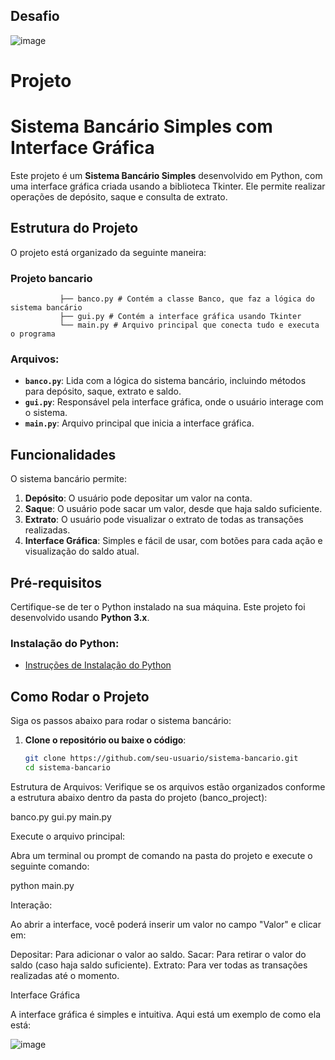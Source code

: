 ## Desafio

![image](https://github.com/user-attachments/assets/bce4216b-602c-4378-8cdf-50084885f234)

# Projeto

# Sistema Bancário Simples com Interface Gráfica

Este projeto é um **Sistema Bancário Simples** desenvolvido em Python, com uma interface gráfica criada usando a biblioteca Tkinter. Ele permite realizar operações de depósito, saque e consulta de extrato.

## Estrutura do Projeto

O projeto está organizado da seguinte maneira:

### Projeto bancario 

               ├── banco.py # Contém a classe Banco, que faz a lógica do sistema bancário 
               ├── gui.py # Contém a interface gráfica usando Tkinter 
               └── main.py # Arquivo principal que conecta tudo e executa o programa



### Arquivos:

- **`banco.py`**: Lida com a lógica do sistema bancário, incluindo métodos para depósito, saque, extrato e saldo.
- **`gui.py`**: Responsável pela interface gráfica, onde o usuário interage com o sistema.
- **`main.py`**: Arquivo principal que inicia a interface gráfica.

## Funcionalidades

O sistema bancário permite:

1. **Depósito**: O usuário pode depositar um valor na conta.
2. **Saque**: O usuário pode sacar um valor, desde que haja saldo suficiente.
3. **Extrato**: O usuário pode visualizar o extrato de todas as transações realizadas.
4. **Interface Gráfica**: Simples e fácil de usar, com botões para cada ação e visualização do saldo atual.

## Pré-requisitos

Certifique-se de ter o Python instalado na sua máquina. Este projeto foi desenvolvido usando **Python 3.x**.

### Instalação do Python:

- [Instruções de Instalação do Python](https://www.python.org/downloads/)

## Como Rodar o Projeto

Siga os passos abaixo para rodar o sistema bancário:

1. **Clone o repositório ou baixe o código**:

   ```bash
   git clone https://github.com/seu-usuario/sistema-bancario.git
   cd sistema-bancario

Estrutura de Arquivos: Verifique se os arquivos estão organizados conforme a estrutura abaixo dentro da pasta do projeto (banco_project):

banco.py
gui.py
main.py


Execute o arquivo principal:

Abra um terminal ou prompt de comando na pasta do projeto e execute o seguinte comando:

python main.py


Interação:

Ao abrir a interface, você poderá inserir um valor no campo "Valor" e clicar em:

Depositar: Para adicionar o valor ao saldo.
Sacar: Para retirar o valor do saldo (caso haja saldo suficiente).
Extrato: Para ver todas as transações realizadas até o momento.

Interface Gráfica

A interface gráfica é simples e intuitiva. Aqui está um exemplo de como ela está:

![image](https://github.com/user-attachments/assets/350f77df-349d-4f96-a8d3-d5f7a774c324)











